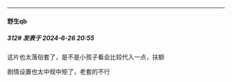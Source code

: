 ﻿
*****

####  野生qb  
##### 312#       发表于 2024-6-26 20:55

这片也太落俗套了，是不是小孩子看会比较代入一点，扶额

剧情设置也太中规中矩了，老套的不行

